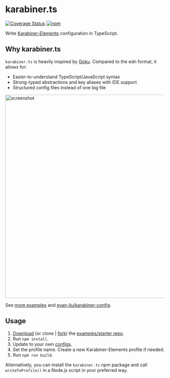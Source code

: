 # karabiner.ts

[![Coverage Status](https://coveralls.io/repos/github/evan-liu/karabiner.ts/badge.svg?branch=try-coveralls)](https://coveralls.io/github/evan-liu/karabiner.ts?branch=try-coveralls)
[![npm](https://img.shields.io/npm/v/karabiner.ts.svg)](https://www.npmjs.com/package/karabiner.ts)

Write [Karabiner-Elements](https://github.com/pqrs-org/Karabiner-Elements) configuration in TypeScript.

## Why karabiner.ts

`karabiner.ts` is heavily inspired by [Goku](https://github.com/yqrashawn/GokuRakuJoudo). Compared to the edn format, it allows for:

- Easier-to-understand TypeScript/JavaScript syntax
- Strong-typed abstractions and key aliases with IDE support
- Structured config files instead of one big file

<img src="https://user-images.githubusercontent.com/126383/234157607-a9ea7ddf-c694-437a-8063-a20154996074.png" width="640" alt="screenshot">

See [more examples](https://github.com/evan-liu/karabiner.ts.examples/blob/main/src/index.ts) and [evan-liu/karabiner-config](https://github.com/evan-liu/karabiner-config/blob/main/src/index.ts).

## Usage

1. [Download](https://github.com/evan-liu/karabiner.ts.examples/archive/refs/heads/main.zip) (or clone | [fork](https://github.com/evan-liu/karabiner.ts.examples/fork)) the [examples/starter repo](https://github.com/evan-liu/karabiner.ts.examples).
2. Run `npm install`.
3. Update to your own [configs](https://github.com/evan-liu/karabiner.ts.examples/blob/main/src/index.ts).
4. Set the profile name. Create a new Karabiner-Elements profile if needed.
5. Run `npm run build`.

Alternatively, you can install the `karabiner.ts` npm package and call `writeToProfile()` in a Node.js script in your preferred way.

